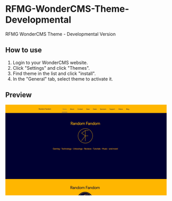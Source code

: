 # RFMG-WonderCMS-Theme-Developmental
RFMG WonderCMS Theme - Developmental Version

## How to use
1. Login to your WonderCMS website.
2. Click "Settings" and click "Themes".
3. Find theme in the list and click "install".
4. In the "General" tab, select theme to activate it.

## Preview
![Theme preview](/preview.jpg)
